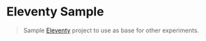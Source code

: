 # Eleventy Sample

> Sample [Eleventy](https://www.11ty.dev/) project to use as base for other experiments.
